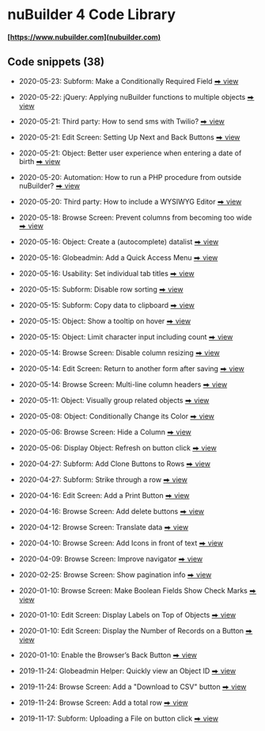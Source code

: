 # nuBuilder 4 Code Library

#### [https://www.nubuilder.com](nubuilder.com)


## Code snippets (38)


* 2020-05-23: Subform: Make a Conditionally Required Field [⮕ view](suform_conditionally_required_fields)

* 2020-05-22: jQuery: Applying nuBuilder functions to multiple objects [⮕ view](jquery_apply_functions_to_multiple_objects)

* 2020-05-21: Third party: How to send sms with Twilio? [⮕ view](third_party_send_sms)

* 2020-05-21: Edit Screen: Setting Up Next and Back Buttons [⮕ view](edit_record_navigator)

* 2020-05-21: Object: Better user experience when entering a date of birth [⮕ view](object_enter_date_of_birth)

* 2020-05-20: Automation: How to run a PHP procedure from outside nuBuilder? [⮕ view](
automation_call_procedure_externally)
* 2020-05-20: Third party: How to include a WYSIWYG Editor [⮕ view](third_party_wysiwyg_trumbowyg)

* 2020-05-18: Browse Screen: Prevent columns from becoming too wide [⮕ view](browse_no_column_stretching)

* 2020-05-16: Object: Create a (autocomplete) datalist [⮕ view](object_create_datalist)

* 2020-05-16: Globeadmin: Add a Quick Access Menu [⮕ view](globeadmin_quick_access_menu)

* 2020-05-16: Usability: Set individual tab titles [⮕ view](usability_set_tab_titles)

* 2020-05-15: Subform: Disable row sorting [⮕ view](subform_disable_sorting)

* 2020-05-15: Subform: Copy data to clipboard [⮕ view](subform_copy_to_clipboard)

* 2020-05-15: Object: Show a tooltip on hover [⮕ view](object_show_tooltip)

* 2020-05-15: Object: Limit character input including count [⮕ view](object_limit_characters)

* 2020-05-14: Browse Screen: Disable column resizing [⮕ view](browse_prevent_column_resize)

* 2020-05-14: Edit Screen: Return to another form after saving [⮕ view](edit_goto_previous_breadcrumb)

* 2020-05-14: Browse Screen: Multi-line column headers [⮕ view](browse_multiline_title)

* 2020-05-11: Object: Visually group related objects [⮕ view](object_visually_group)

* 2020-05-08: Object: Conditionally Change its Color [⮕ view](object_change_color)

* 2020-05-06: Browse Screen: Hide a Column [⮕ view](browse_hide_column)

* 2020-05-06: Display Object: Refresh on button click [⮕ view](display_object_refresh)

* 2020-04-27: Subform: Add Clone Buttons to Rows [⮕ view](subform_add_clone_button)

* 2020-04-27: Subform: Strike through a row [⮕ view](subform_row_strike_through)

* 2020-04-16: Edit Screen: Add a Print Button [⮕ view](edit_add_print_button)

* 2020-04-16: Browse Screen: Add delete buttons [⮕ view](browse_add_delete_buttons)

* 2020-04-12: Browse Screen: Translate data [⮕ view](browse_translate_data)

* 2020-04-10: Browse Screen: Add Icons in front of text [⮕ view](browse_add_icon)

* 2020-04-09: Browse Screen: Improve navigator [⮕ view](browse_improve_navigator)

* 2020-02-25: Browse Screen: Show pagination info [⮕ view](browse_show_pagination_info)

* 2020-01-10: Browse Screen: Make Boolean Fields Show Check Marks [⮕ view](browse_show_check_marks)

* 2020-01-10: Edit Screen: Display Labels on Top of Objects [⮕ view](labels_display_on_top)

* 2020-01-10: Edit Screen: Display the Number of Records on a Button [⮕ view](button_display_number_of_records)

* 2020-01-10: Enable the Browser’s Back Button [⮕ view](enable_back_button)

* 2019-11-24: Globeadmin Helper: Quickly view an Object ID [⮕ view](globeadmin_view_object_id)

* 2019-11-24: Browse Screen: Add a "Download to CSV" button [⮕ view](browse_download_to_csv)

* 2019-11-24: Browse Screen: Add a total row [⮕ view](https://github.com/smalos/nubuilder-code-snippets/tree/master/browse_total_rows)

* 2019-11-17: Subform: Uploading a File on button click [⮕ view](https://github.com/smalos/nubuilder-code-snippets/tree/master/upload_file_subform)
